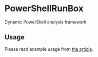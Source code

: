 # PowerShellRunBox
Dynamic PowerShell analysis framework

## Usage

Please read example usage from [the article](https://darungrim.com/research/2019-10-01-analyzing-powershell-threats-using-powershell-debugging.html).


